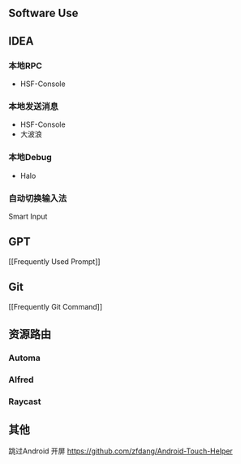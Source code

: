 
## Software Use
## IDEA
### 本地RPC
- HSF-Console
### 本地发送消息
- HSF-Console
- 大波浪
### 本地Debug
- Halo

### 自动切换输入法
Smart Input

## GPT
[[Frequently Used Prompt]]

## Git
[[Frequently Git Command]]

## 资源路由
### Automa
### Alfred
### Raycast

## 其他
跳过Android 开屏
https://github.com/zfdang/Android-Touch-Helper
